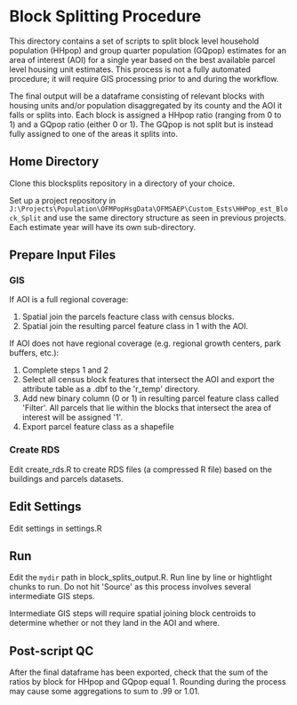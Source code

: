 # Block Splitting Procedure
This directory contains a set of scripts to split block level household population (HHpop) and group quarter population (GQpop) estimates for an area of interest (AOI) for a single year based on the best available parcel level housing unit estimates. This process is not a fully automated procedure; it will require GIS processing prior to and during the workflow.

The final output will be a dataframe consisting of relevant blocks with housing units and/or population disaggregated by its county and the AOI it falls or splits into. Each block is assigned a HHpop ratio (ranging from 0 to 1) and a GQpop ratio (either 0 or 1). The GQpop is not split but is instead fully assigned to one of the areas it splits into.

## Home Directory
Clone this blocksplits repository in a directory of your choice.

Set up a project repository in ``J:\Projects\Population\OFMPopHsgData\OFMSAEP\Custom_Ests\HHPop_est_Block_Split`` and use the same directory structure as seen in previous projects. Each estimate year will have its own sub-directory.

## Prepare Input Files  

### GIS

If AOI is a full regional coverage:  

1. Spatial join the parcels feacture class with census blocks. 
2. Spatial join the resulting parcel feature class in 1 with the AOI.

If AOI does not have regional coverage (e.g. regional growth centers, park buffers, etc.):  

1. Complete steps 1 and 2
2. Select all census block features that intersect the AOI and export the attribute table as a .dbf to the 'r_temp' directory.
3. Add new binary column (0 or 1) in resulting parcel feature class called 'Filter'. All parcels that lie within the blocks that intersect the area of interest will be assigned '1'.
4. Export parcel feature class as a shapefile
    
### Create RDS

Edit create_rds.R to create RDS files (a compressed R file) based on the buildings and parcels datasets.

## Edit Settings

Edit settings in settings.R

## Run

Edit the ``mydir`` path in block_splits_output.R. Run line by line or hightlight chunks to run. Do not hit 'Source' as this process involves several intermediate GIS steps. 

Intermediate GIS steps will require spatial joining block centroids to determine whether or not they land in the AOI and where.

## Post-script QC

After the final dataframe has been exported, check that the sum of the ratios by block for HHpop and GQpop equal 1. Rounding during the process may cause some aggregations to sum to .99 or 1.01. 



    
    